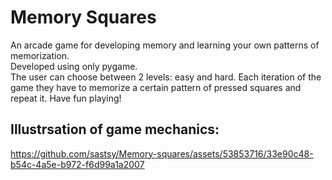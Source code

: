 # Memory Squares

An arcade game for developing memory and learning your own patterns of memorization. <br>
Developed using only pygame.<br>
The user can choose between 2 levels: easy and hard. Each iteration of the game they have to memorize a certain pattern of pressed squares and repeat it. Have fun playing!

## Illustrsation of game mechanics:

https://github.com/sastsy/Memory-squares/assets/53853716/33e90c48-b54c-4a5e-b972-f6d99a1a2007

